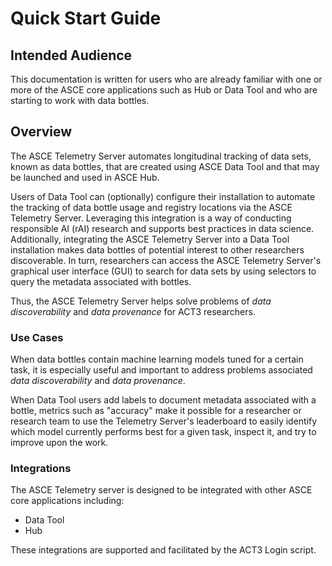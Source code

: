 # Quick Start Guide

## Intended Audience

This documentation is written for users who are already familiar with one or more of the ASCE core applications such as Hub or Data Tool and who are starting to work with data bottles.

## Overview

The ASCE Telemetry Server automates longitudinal tracking of data sets, known as data bottles, that are created using ASCE Data Tool and that may be launched and used in ASCE Hub.

Users of Data Tool can (optionally) configure their installation to automate the tracking of data bottle usage and registry locations via the ASCE Telemetry Server. Leveraging this integration is a way of conducting responsible AI (rAI) research and supports best practices in data science. Additionally, integrating the ASCE Telemetry Server into a Data Tool installation makes data bottles of potential interest to other researchers discoverable. In turn, researchers can access the ASCE Telemetry Server's graphical user interface (GUI) to search for data sets by using selectors to query the metadata associated with bottles.

Thus, the ASCE Telemetry Server helps solve problems of *data discoverability* and *data provenance* for ACT3 researchers.

### Use Cases

When data bottles contain machine learning models tuned for a certain task, it is especially useful and important to address problems associated *data discoverability* and *data provenance*.

When Data Tool users add labels to document metadata associated with a bottle, metrics such as "accuracy" make it possible for a researcher or research team to use the Telemetry Server's leaderboard to easily identify which model currently performs best for a given task, inspect it, and try to improve upon the work.

### Integrations

The ASCE Telemetry server is designed to be integrated with other ASCE core applications including:

- Data Tool
- Hub

These integrations are supported and facilitated by the ACT3 Login script.
